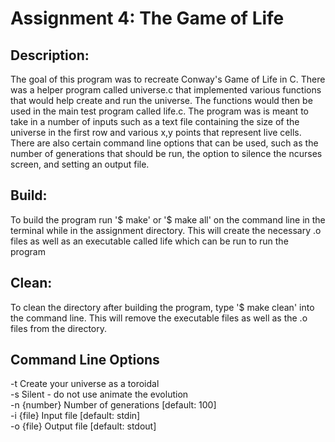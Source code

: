 # Assignment 4: The Game of Life

## Description:
The goal of this program was to recreate Conway's Game of Life in C. There was a helper program called universe.c that implemented various functions that would help create and run the universe. The functions would then be used in the main test program called life.c. The program was is meant to take in a number of inputs such as a text file containing the size of the universe in the first row and various x,y points that represent live cells. There are also certain command line options that can be used, such as the number of generations that should be run, the option to silence the ncurses screen, and setting an output file.

## Build:
To build the program run '$ make' or '$ make all' on the command line in the terminal while in the assignment directory. This will create the necessary .o files as well as an executable called life which can be run to run the program

## Clean:
To clean the directory after building the program, type '$ make clean' into the command line. This will remove the executable files as well as the .o files from the directory.

## Command Line Options
-t             Create your universe as a toroidal\
-s             Silent - do not use animate the evolution\
-n {number}    Number of generations [default: 100]\
-i {file}      Input file [default: stdin]\
-o {file}      Output file [default: stdout]
